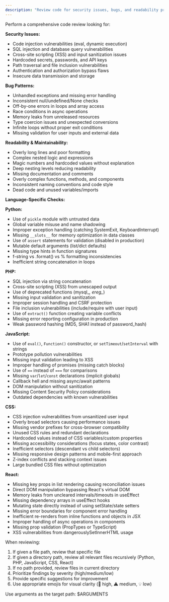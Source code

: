 ```yaml
---
description: "Review code for security issues, bugs, and readability problems"
---
```


Perform a comprehensive code review looking for:

**Security Issues:**
- Code injection vulnerabilities (eval, dynamic execution)
- SQL injection and database query vulnerabilities
- Cross-site scripting (XSS) and input sanitization issues
- Hardcoded secrets, passwords, and API keys
- Path traversal and file inclusion vulnerabilities
- Authentication and authorization bypass flaws
- Insecure data transmission and storage

**Bug Patterns:**
- Unhandled exceptions and missing error handling
- Inconsistent null/undefined/None checks
- Off-by-one errors in loops and array access
- Race conditions in async operations
- Memory leaks from unreleased resources
- Type coercion issues and unexpected conversions
- Infinite loops without proper exit conditions
- Missing validation for user inputs and external data

**Readability & Maintainability:**
- Overly long lines and poor formatting
- Complex nested logic and expressions
- Magic numbers and hardcoded values without explanation
- Deep nesting levels reducing readability
- Missing documentation and comments
- Overly complex functions, methods, and components
- Inconsistent naming conventions and code style
- Dead code and unused variables/imports

**Language-Specific Checks:**

**Python:**
- Use of `pickle` module with untrusted data
- Global variable misuse and name shadowing
- Improper exception handling (catching SystemExit, KeyboardInterrupt)
- Missing `__slots__` for memory optimization in data classes
- Use of `assert` statements for validation (disabled in production)
- Mutable default arguments (list/dict defaults)
- Missing type hints in function signatures
- f-string vs .format() vs % formatting inconsistencies
- Inefficient string concatenation in loops

**PHP:**
- SQL injection via string concatenation
- Cross-site scripting (XSS) from unescaped output
- Use of deprecated functions (mysql_*, ereg_*)
- Missing input validation and sanitization
- Improper session handling and CSRF protection
- File inclusion vulnerabilities (include/require with user input)
- Use of `extract()` function creating variable conflicts
- Missing error reporting configuration in production
- Weak password hashing (MD5, SHA1 instead of password_hash)

**JavaScript:**
- Use of `eval()`, `Function()` constructor, or `setTimeout`/`setInterval` with strings
- Prototype pollution vulnerabilities
- Missing input validation leading to XSS
- Improper handling of promises (missing catch blocks)
- Use of `==` instead of `===` for comparisons
- Missing `var`/`let`/`const` declarations (implicit globals)
- Callback hell and missing async/await patterns
- DOM manipulation without sanitization
- Missing Content Security Policy considerations
- Outdated dependencies with known vulnerabilities

**CSS:**
- CSS injection vulnerabilities from unsanitized user input
- Overly broad selectors causing performance issues
- Missing vendor prefixes for cross-browser compatibility
- Unused CSS rules and redundant declarations
- Hardcoded values instead of CSS variables/custom properties
- Missing accessibility considerations (focus states, color contrast)
- Inefficient selectors (descendant vs child selectors)
- Missing responsive design patterns and mobile-first approach
- Z-index conflicts and stacking context issues
- Large bundled CSS files without optimization

**React:**
- Missing key props in list rendering causing reconciliation issues
- Direct DOM manipulation bypassing React's virtual DOM
- Memory leaks from uncleared intervals/timeouts in useEffect
- Missing dependency arrays in useEffect hooks
- Mutating state directly instead of using setState/state setters
- Missing error boundaries for component error handling
- Inefficient re-renders from inline functions and objects in JSX
- Improper handling of async operations in components
- Missing prop validation (PropTypes or TypeScript)
- XSS vulnerabilities from dangerouslySetInnerHTML usage

When reviewing:
1. If given a file path, review that specific file
2. If given a directory path, review all relevant files recursively (Python, PHP, JavaScript, CSS, React)
3. If no path provided, review files in current directory
4. Prioritize findings by severity (high/medium/low)
5. Provide specific suggestions for improvement
6. Use appropriate emojis for visual clarity (🚨 high, ⚠️ medium, 💡 low)

Use arguments as the target path: $ARGUMENTS